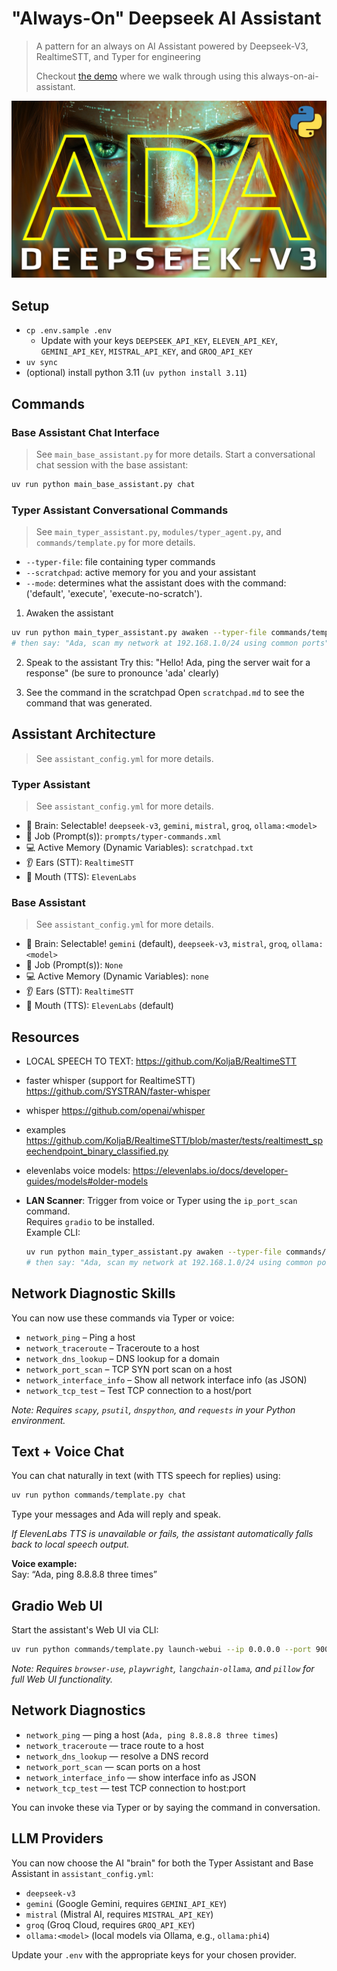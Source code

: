 # "Always-On" Deepseek AI Assistant
> A pattern for an always on AI Assistant powered by Deepseek-V3, RealtimeSTT, and Typer for engineering
>
> Checkout [the demo](https://youtu.be/zoBwIi4ZiTA) where we walk through using this always-on-ai-assistant.

![ada-deepseek-v3.png](./images/ada-deepseek-v3.png)

## Setup
- `cp .env.sample .env`
  - Update with your keys `DEEPSEEK_API_KEY`, `ELEVEN_API_KEY`, `GEMINI_API_KEY`, `MISTRAL_API_KEY`, and `GROQ_API_KEY`
- `uv sync`
- (optional) install python 3.11 (`uv python install 3.11`)


## Commands

### Base Assistant Chat Interface
> See `main_base_assistant.py` for more details.
Start a conversational chat session with the base assistant:

```bash
uv run python main_base_assistant.py chat
```

### Typer Assistant Conversational Commands
> See `main_typer_assistant.py`, `modules/typer_agent.py`, and `commands/template.py` for more details.

- `--typer-file`: file containing typer commands
- `--scratchpad`: active memory for you and your assistant
- `--mode`: determines what the assistant does with the command: ('default', 'execute', 'execute-no-scratch').

1. Awaken the assistant
```bash
uv run python main_typer_assistant.py awaken --typer-file commands/template.py --scratchpad scratchpad.md --mode execute
# then say: "Ada, scan my network at 192.168.1.0/24 using common ports"
```

2. Speak to the assistant
Try this:
"Hello! Ada, ping the server wait for a response" (be sure to pronounce 'ada' clearly)

3. See the command in the scratchpad
Open `scratchpad.md` to see the command that was generated.

## Assistant Architecture
> See `assistant_config.yml` for more details.

### Typer Assistant
> See `assistant_config.yml` for more details.
- 🧠 Brain: Selectable! `deepseek-v3`, `gemini`, `mistral`, `groq`, `ollama:<model>`
- 📝 Job (Prompt(s)): `prompts/typer-commands.xml`
- 💻 Active Memory (Dynamic Variables): `scratchpad.txt`
- 👂 Ears (STT): `RealtimeSTT`
- 🎤 Mouth (TTS): `ElevenLabs`

### Base Assistant
> See `assistant_config.yml` for more details.
- 🧠 Brain: Selectable! `gemini` (default), `deepseek-v3`, `mistral`, `groq`, `ollama:<model>`
- 📝 Job (Prompt(s)): `None`
- 💻 Active Memory (Dynamic Variables): `none`
- 👂 Ears (STT): `RealtimeSTT`
- 🎤 Mouth (TTS): `ElevenLabs` (default)


## Resources
- LOCAL SPEECH TO TEXT: https://github.com/KoljaB/RealtimeSTT
- faster whisper (support for RealtimeSTT) https://github.com/SYSTRAN/faster-whisper
- whisper https://github.com/openai/whisper
- examples https://github.com/KoljaB/RealtimeSTT/blob/master/tests/realtimestt_speechendpoint_binary_classified.py
- elevenlabs voice models: https://elevenlabs.io/docs/developer-guides/models#older-models

- **LAN Scanner**: Trigger from voice or Typer using the `ip_port_scan` command.  
  Requires `gradio` to be installed.  
  Example CLI:
  ```bash
  uv run python main_typer_assistant.py awaken --typer-file commands/template.py --scratchpad scratchpad.md --mode execute
  # then say: "Ada, scan my network at 192.168.1.0/24 using common ports"
  ```

## Network Diagnostic Skills

You can now use these commands via Typer or voice:
- `network_ping` – Ping a host
- `network_traceroute` – Traceroute to a host
- `network_dns_lookup` – DNS lookup for a domain
- `network_port_scan` – TCP SYN port scan on a host
- `network_interface_info` – Show all network interface info (as JSON)
- `network_tcp_test` – Test TCP connection to a host/port

_Note: Requires `scapy`, `psutil`, `dnspython`, and `requests` in your Python environment._

## Text + Voice Chat

You can chat naturally in text (with TTS speech for replies) using:

```bash
uv run python commands/template.py chat
```

Type your messages and Ada will reply and speak.

_If ElevenLabs TTS is unavailable or fails, the assistant automatically falls back to local speech output._

**Voice example:**  
Say: “Ada, ping 8.8.8.8 three times”

## Gradio Web UI

Start the assistant's Web UI via CLI:

```bash
uv run python commands/template.py launch-webui --ip 0.0.0.0 --port 9000
```

_Note: Requires `browser-use`, `playwright`, `langchain-ollama`, and `pillow` for full Web UI functionality._

## Network Diagnostics

- `network_ping` — ping a host (`Ada, ping 8.8.8.8 three times`)
- `network_traceroute` — trace route to a host
- `network_dns_lookup` — resolve a DNS record
- `network_port_scan` — scan ports on a host
- `network_interface_info` — show interface info as JSON
- `network_tcp_test` — test TCP connection to host:port

You can invoke these via Typer or by saying the command in conversation.

## LLM Providers

You can now choose the AI "brain" for both the Typer Assistant and Base Assistant in `assistant_config.yml`:
- `deepseek-v3`
- `gemini` (Google Gemini, requires `GEMINI_API_KEY`)
- `mistral` (Mistral AI, requires `MISTRAL_API_KEY`)
- `groq` (Groq Cloud, requires `GROQ_API_KEY`)
- `ollama:<model>` (local models via Ollama, e.g., `ollama:phi4`)

Update your `.env` with the appropriate keys for your chosen provider.